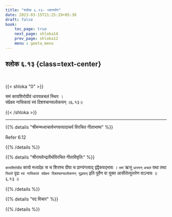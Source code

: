 ```yaml
---
title: "श्लोक ६.१३- ध्यानयोग"
date: 2023-03-15T21:25:19+05:30
draft: false
book:
    toc_page: true
    next_page: shloka14
    prev_page: shloka12
    menu : geeta_menu
---
```



## श्लोक ६.१३ {class=text-center}

<br/>

{{< shloka  "0"  >}}

समं कायशिरोग्रीवं धारयन्नचलं स्थिरः ।  
संप्रेक्ष्य नासिकाग्रं स्वं दिशश्चानवलोकयन् ॥६.१३॥

{{< /shloka >}}

---


{{% details "श्रीमन्मध्वाचार्यभगवत्पादाचर्य विरचित  गीताभाष्य" %}}

Refer 6.12

{{% /details %}}



{{% details "श्रीराघवेन्द्रतीर्थविरचित गीताविवृतिः" %}}

`कायशिरोग्रीवं` कायो मध्यदेहः स च शिरश्च ग्रीवा च
प्राण्यंगत्वाद् द्वंद्वैकवद्भावः । `समं` ऋजु `धारयन्`‌ `अचलं` यथा तथा 
`स्थिरो` दृढः `स्वं नासिकाग्रं संप्रेक्ष्य दिशश्चानवलोकयन्‌ युञ्ज्यात्` इति पूर्वेण 
वा युक्त आसीतेत्युत्तरेण वाऽन्वयः ॥ ६.१३ ॥

{{% /details %}}



{{% details "पद विचार" %}}


{{% /details %}}
